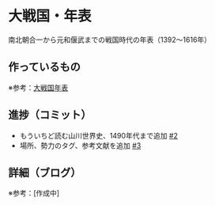 # 大戦国・年表

南北朝合一から元和偃武までの戦国時代の年表（1392〜1616年）

## 作っているもの

※参考：[大戦国年表](https://dai-sengoku-nenpyo.vercel.app/)

## 進捗（コミット）

- もういちど読む山川世界史、1490年代まで追加 [#2](https://github.com/ryo-i/dai-sengoku-nenpyo/issues/2)
- 場所、勢力のタグ、参考文献を追加 [#3](https://github.com/ryo-i/dai-sengoku-nenpyo/issues/3)

## 詳細（ブログ）

※参考：[作成中]